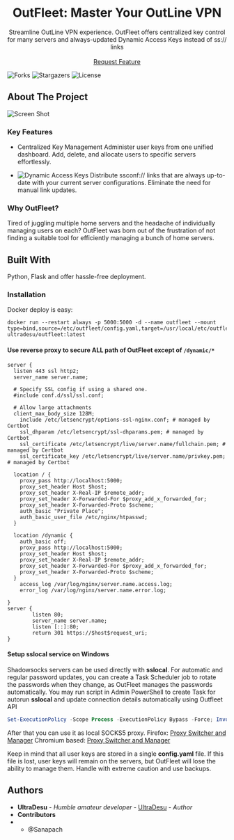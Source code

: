 <p align="center">
  <h1 align="center">OutFleet: Master Your OutLine VPN</h1>

  <p align="center">
    Streamline OutLine VPN experience. OutFleet offers centralized key control for many servers and always-updated Dynamic Access Keys instead of ss:// links
    <br/>
    <br/>
    <a href="https://github.com/house-of-vanity/outfleet/issues">Request Feature</a>
  </p>
</p>

![Forks](https://img.shields.io/github/forks/house-of-vanity/outfleet?style=social) ![Stargazers](https://img.shields.io/github/stars/house-of-vanity/outfleet?style=social) ![License](https://img.shields.io/github/license/house-of-vanity/outfleet) 

## About The Project

![Screen Shot](img/servers.png)

### Key Features

* Centralized Key Management
Administer user keys from one unified dashboard. Add, delete, and allocate users to specific servers effortlessly.

* ![Dynamic Access Keys](https://www.reddit.com/r/outlinevpn/wiki/index/dynamic_access_keys/)
Distribute ssconf:// links that are always up-to-date with your current server configurations. Eliminate the need for manual link updates.

### Why OutFleet?
Tired of juggling multiple home servers and the headache of individually managing users on each? OutFleet was born out of the frustration of not finding a suitable tool for efficiently managing a bunch of home servers. 

## Built With

Python, Flask and offer hassle-free deployment.

### Installation

Docker deploy is easy:
```
docker run --restart always -p 5000:5000 -d --name outfleet --mount type=bind,source=/etc/outfleet/config.yaml,target=/usr/local/etc/outfleet/config.yaml ultradesu/outfleet:latest
```
#### Use reverse proxy to secure ALL path of OutFleet except of `/dynamic/*`
```nginx
server {
  listen 443 ssl http2;
  server_name server.name;
  
  # Specify SSL config if using a shared one.
  #include conf.d/ssl/ssl.conf;
  
  # Allow large attachments
  client_max_body_size 128M;
    include /etc/letsencrypt/options-ssl-nginx.conf; # managed by Certbot
    ssl_dhparam /etc/letsencrypt/ssl-dhparams.pem; # managed by Certbot
    ssl_certificate /etc/letsencrypt/live/server.name/fullchain.pem; # managed by Certbot
    ssl_certificate_key /etc/letsencrypt/live/server.name/privkey.pem; # managed by Certbot

  location / {
    proxy_pass http://localhost:5000;
    proxy_set_header Host $host;
    proxy_set_header X-Real-IP $remote_addr;
    proxy_set_header X-Forwarded-For $proxy_add_x_forwarded_for;
    proxy_set_header X-Forwarded-Proto $scheme;
    auth_basic "Private Place";
    auth_basic_user_file /etc/nginx/htpasswd;
  }
  
  location /dynamic {
    auth_basic off;
    proxy_pass http://localhost:5000;
    proxy_set_header Host $host;
    proxy_set_header X-Real-IP $remote_addr;
    proxy_set_header X-Forwarded-For $proxy_add_x_forwarded_for;
    proxy_set_header X-Forwarded-Proto $scheme;
  }
    access_log /var/log/nginx/server.name.access.log;
    error_log /var/log/nginx/server.name.error.log;

}
server {
        listen 80;
        server_name server.name;
        listen [::]:80;
        return 301 https://$host$request_uri;
}

```

#### Setup sslocal service on Windows
Shadowsocks servers can be used directly with **sslocal**. For automatic and regular password updates, you can create a Task Scheduler job to rotate the passwords when they change, as OutFleet manages the passwords automatically.
You may run script in Admin PowerShell to create Task for autorun **sslocal** and update connection details automatically using Outfleet API
```PowerShell
Set-ExecutionPolicy -Scope Process -ExecutionPolicy Bypass -Force; Invoke-Expression (Invoke-WebRequest -Uri "https://raw.githubusercontent.com/house-of-vanity/OutFleet/refs/heads/master/tools/windows-helper.ps1" -UseBasicParsing).Content
```
After that you can use it as local SOCKS5 proxy.
Firefox: [Proxy Switcher and Manager](https://addons.mozilla.org/en-US/firefox/addon/proxy-switcher-and-manager/)
Chromium based: [Proxy Switcher and Manager](https://chromewebstore.google.com/detail/proxy-switcher-and-manage/onnfghpihccifgojkpnnncpagjcdbjod)

Keep in mind that all user keys are stored in a single **config.yaml** file. If this file is lost, user keys will remain on the servers, but OutFleet will lose the ability to manage them. Handle with extreme caution and use backups.

## Authors

* **UltraDesu** - *Humble amateur developer* - [UltraDesu](https://github.com/house-of-vanity) - *Author*
* **Contributors**
* * @Sanapach
